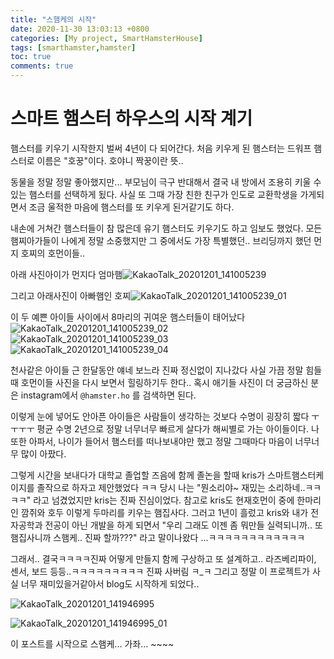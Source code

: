 ```yaml
---
title: "스햄케의 시작"
date: 2020-11-30 13:03:13 +0800
categories: [My project, SmartHamsterHouse]
tags: [smarthamster,hamster]     
toc: true
comments: true
---
```


# 스마트 햄스터 하우스의 시작 계기

햄스터를 키우기 시작한지 벌써 4년이 다 되어간다. 처음 키우게 된 햄스터는 드워프 햄스터로 이름은 "호꿍"이다. 호야니 짝꿍이란 뜻.. 

동물을 정말 정말 좋아했지만... 부모님이 극구 반대해서 결국 내 방에서 조용히 키울 수 있는 햄스터를 선택하게 됬다. 사실 또 그때 가장 친한 친구가 인도로 교환학생을 가게되면서 조금 울적한 마음에 햄스터를 또 키우게 된거같기도 하다.

내손에 거쳐간 햄스터들이 참 많은데 유기 햄스터도 키우기도 하고 임보도 했었다. 모든 햄찌아가들이 나에게 정말 소중했지만 그 중에서도 가장 특별했던.. 브리딩까지 했던 먼지 호찌의 호먼이들..

아래 사진아이가 먼지다 엄마햄![KakaoTalk_20201201_141005239](https://user-images.githubusercontent.com/60081282/100700983-19002f00-33e2-11eb-8cd6-9f97bab128d5.jpg)

그리고 아래사진이 아빠햄인 호찌![KakaoTalk_20201201_141005239_01](https://user-images.githubusercontent.com/60081282/100700992-1bfb1f80-33e2-11eb-813b-9530a49ea0be.jpg)

이 두 예쁜 아이들 사이에서 8마리의 귀여운 햄스터들이 태어났다![KakaoTalk_20201201_141005239_02](https://user-images.githubusercontent.com/60081282/100700998-1e5d7980-33e2-11eb-85f1-e62917865391.jpg)![KakaoTalk_20201201_141005239_03](https://user-images.githubusercontent.com/60081282/100701002-20273d00-33e2-11eb-846c-b841a6759bee.jpg)![KakaoTalk_20201201_141005239_04](https://user-images.githubusercontent.com/60081282/100701010-21586a00-33e2-11eb-91c1-5b8308d9a93e.jpg)



천사같은 아이들 근 한달동안 얘네 보느라 진짜 정신없이 지나갔다 사실 가끔 정말 힘들때 호먼이들 사진을 다시 보면서 힐링하기두 한다.. 혹시 애기들 사진이 더 궁금하신 분은 instagram에서 `@hamster.ho` 를 검색하면 된다.



이렇게 눈에 넣어도 안아픈 아이들은 사람들이 생각하는 것보다 수명이 굉장히 짧다 ㅜㅜㅜㅜ 평균 수명 2년으로 정말 너무너무 빠르게 살다가 해씨별로 가는 아이들이다. 나 또한 아파서, 나이가 들어서 햄스터를 떠나보내야만 했고 정말 그때마다 마음이 너무너무 많이 아팠다. 



그렇게 시간을 보내다가 대학교 졸업할 즈음에 함께 졸논을 할때 kris가 스마트햄스터케이지를 졸작으로 하자고 제안했었다 ㅋㅋ 당시 나는 "뭔소리야~ 재밌는 소리하네..ㅋㅋㅋㅋ" 라고 넘겼었지만 kris는 진짜 진심이었다. 참고로 kris도 현재호먼이 중에 한마리인 깜쥐와 호두 이렇게 두마리를 키우는 햄집사다. 그러고 1년이 흘렀고 kris와 내가 전자공학과 전공이 아닌 개발을 하게 되면서 "우리 그래도 이젠 좀 뭐만들 실력되니까.. 또 햄집사니까 스햄케.. 진짜 할까???" 라고 말이나왔다 ...ㅋㅋㅋㅋㅋㅋㅋㅋㅋㅋㅋㅋ 



그래서.. 결국ㅋㅋㅋㅋ진짜 어떻게 만들지 함께 구상하고 또 설계하고.. 라즈베리파이, 센서, 보드 등등..ㅋㅋㅋㅋㅋㅋㅋㅋㅋ 진짜 사버림 ㅋ_ㅋ 그리고 정말 이 프로젝트가 사실 너무 재미있을거같아서 blog도 시작하게 되었다.. 

![KakaoTalk_20201201_141946995](https://user-images.githubusercontent.com/60081282/100701015-23bac400-33e2-11eb-9190-26862e3f5856.jpg)





![KakaoTalk_20201201_141946995_01](https://user-images.githubusercontent.com/60081282/100701017-24ebf100-33e2-11eb-8fa8-8feea8d614f8.jpg)



이 포스트를 시작으로 스햄케... 가좌... ~~~~



